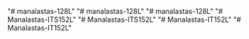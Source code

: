 "# manalastas-128L" 
"# manalastas-128L" 
"# manalastas-128L" 
"# Manalastas-ITS152L" 
"# Manalastas-ITS152L" 
"# Manalastas-IT152L" 
"# Manalastas-IT152L" 
